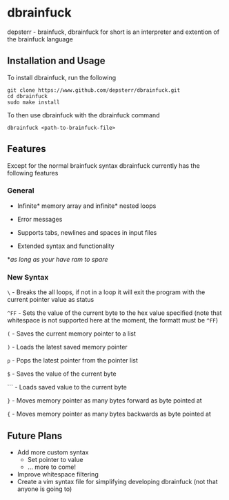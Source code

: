 # dbrainfuck
depsterr - brainfuck, dbrainfuck for short is an interpreter and extention of the brainfuck language

## Installation and Usage

To install dbrainfuck, run the following
```shell
git clone https://www.github.com/depsterr/dbrainfuck.git
cd dbrainfuck
sudo make install
```

To then use dbrainfuck with the dbrainfuck command
```shell
dbrainfuck <path-to-brainfuck-file>
```

## Features

Except for the normal brainfuck syntax dbrainfuck currently has the following features

### General

* Infinite\* memory array and infinite\* nested loops

* Error messages

* Supports tabs, newlines and spaces in input files

* Extended syntax and functionality

\**as long as your have ram to spare*

### New Syntax

`\` - Breaks the all loops, if not in a loop it will exit the program with the current pointer value as status

`^FF` - Sets the value of the current byte to the hex value specified (note that whitespace is not supported here at the moment, the formatt must be `^FF`)

`(` - Saves the current memory pointer to a list

`)` - Loads the latest saved memory pointer

`p` - Pops the latest pointer from the pointer list

`$` - Saves the value of the current byte

`\`` - Loads saved value to the current byte

`}` - Moves memory pointer as many bytes forward as byte pointed at

`{` - Moves memory pointer as many bytes backwards as byte pointed at

## Future Plans

* Add more custom syntax
  * Set pointer to value
  * ... more to come!
* Improve whitespace filtering
* Create a vim syntax file for simplifying developing dbrainfuck (not that anyone is going to)
